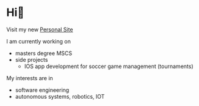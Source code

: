 # Hi👋
 Visit my new <a href="https://codehomie1.github.io/portfolio/" >Personal Site</a>
 
I am currently working on 
- masters degree MSCS
- side projects 
   - IOS app development for soccer game management (tournaments)
  
My interests are in
- software engineering
- autonomous systems, robotics, IOT
  

